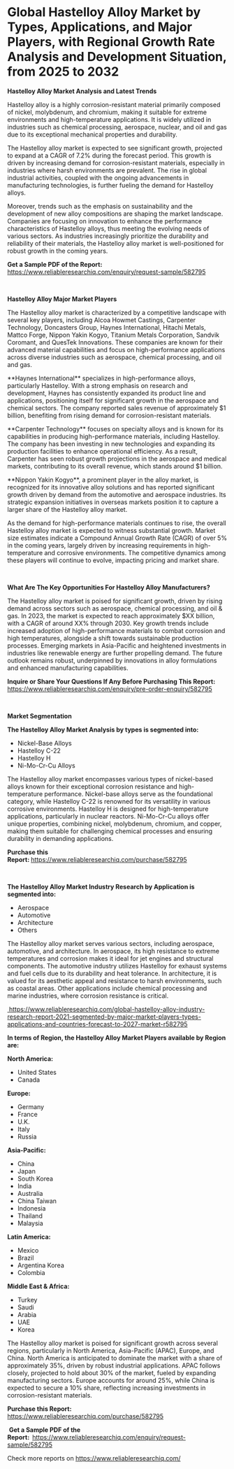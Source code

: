<p><h1>Global Hastelloy Alloy Market by Types, Applications, and Major Players, with Regional Growth Rate Analysis and Development Situation, from 2025 to 2032</h1></p><p><strong>Hastelloy Alloy Market Analysis and Latest Trends</strong></p>
<p><p>Hastelloy alloy is a highly corrosion-resistant material primarily composed of nickel, molybdenum, and chromium, making it suitable for extreme environments and high-temperature applications. It is widely utilized in industries such as chemical processing, aerospace, nuclear, and oil and gas due to its exceptional mechanical properties and durability.</p><p>The Hastelloy alloy market is expected to see significant growth, projected to expand at a CAGR of 7.2% during the forecast period. This growth is driven by increasing demand for corrosion-resistant materials, especially in industries where harsh environments are prevalent. The rise in global industrial activities, coupled with the ongoing advancements in manufacturing technologies, is further fueling the demand for Hastelloy alloys.</p><p>Moreover, trends such as the emphasis on sustainability and the development of new alloy compositions are shaping the market landscape. Companies are focusing on innovation to enhance the performance characteristics of Hastelloy alloys, thus meeting the evolving needs of various sectors. As industries increasingly prioritize the durability and reliability of their materials, the Hastelloy alloy market is well-positioned for robust growth in the coming years.</p></p>
<p><strong>Get a Sample PDF of the Report:&nbsp;</strong> <a href="https://www.reliableresearchiq.com/enquiry/request-sample/582795?utm_campaign=2336&utm_medium=2&utm_source=Github&utm_content=ia&utm_term=23032025&utm_id=hastelloy-alloy">https://www.reliableresearchiq.com/enquiry/request-sample/582795</a></p>
<p>&nbsp;</p>
<p><strong>Hastelloy Alloy Major Market Players</strong></p>
<p><p>The Hastelloy alloy market is characterized by a competitive landscape with several key players, including Alcoa Howmet Castings, Carpenter Technology, Doncasters Group, Haynes International, Hitachi Metals, Mattco Forge, Nippon Yakin Kogyo, Titanium Metals Corporation, Sandvik Coromant, and QuesTek Innovations. These companies are known for their advanced material capabilities and focus on high-performance applications across diverse industries such as aerospace, chemical processing, and oil and gas.</p><p>**Haynes International** specializes in high-performance alloys, particularly Hastelloy. With a strong emphasis on research and development, Haynes has consistently expanded its product line and applications, positioning itself for significant growth in the aerospace and chemical sectors. The company reported sales revenue of approximately $1 billion, benefiting from rising demand for corrosion-resistant materials.</p><p>**Carpenter Technology** focuses on specialty alloys and is known for its capabilities in producing high-performance materials, including Hastelloy. The company has been investing in new technologies and expanding its production facilities to enhance operational efficiency. As a result, Carpenter has seen robust growth projections in the aerospace and medical markets, contributing to its overall revenue, which stands around $1 billion.</p><p>**Nippon Yakin Kogyo**, a prominent player in the alloy market, is recognized for its innovative alloy solutions and has reported significant growth driven by demand from the automotive and aerospace industries. Its strategic expansion initiatives in overseas markets position it to capture a larger share of the Hastelloy alloy market.</p><p>As the demand for high-performance materials continues to rise, the overall Hastelloy alloy market is expected to witness substantial growth. Market size estimates indicate a Compound Annual Growth Rate (CAGR) of over 5% in the coming years, largely driven by increasing requirements in high-temperature and corrosive environments. The competitive dynamics among these players will continue to evolve, impacting pricing and market share.</p></p>
<p>&nbsp;</p>
<p><strong>What Are The Key Opportunities For Hastelloy Alloy Manufacturers?</strong></p>
<p><p>The Hastelloy alloy market is poised for significant growth, driven by rising demand across sectors such as aerospace, chemical processing, and oil & gas. In 2023, the market is expected to reach approximately $XX billion, with a CAGR of around XX% through 2030. Key growth trends include increased adoption of high-performance materials to combat corrosion and high temperatures, alongside a shift towards sustainable production processes. Emerging markets in Asia-Pacific and heightened investments in industries like renewable energy are further propelling demand. The future outlook remains robust, underpinned by innovations in alloy formulations and enhanced manufacturing capabilities.</p></p>
<p><strong>Inquire or Share Your Questions If Any Before Purchasing This Report:</strong> <a href="https://www.reliableresearchiq.com/enquiry/pre-order-enquiry/582795?utm_campaign=2336&utm_medium=2&utm_source=Github&utm_content=ia&utm_term=23032025&utm_id=hastelloy-alloy">https://www.reliableresearchiq.com/enquiry/pre-order-enquiry/582795</a></p>
<p>&nbsp;</p>
<p><strong>Market Segmentation</strong></p>
<p><strong>The Hastelloy Alloy Market Analysis by types is segmented into:</strong></p>
<p><ul><li>Nickel-Base Alloys</li><li>Hastelloy C-22</li><li>Hastelloy H</li><li>Ni-Mo-Cr-Cu Alloys</li></ul></p>
<p><p>The Hastelloy alloy market encompasses various types of nickel-based alloys known for their exceptional corrosion resistance and high-temperature performance. Nickel-base alloys serve as the foundational category, while Hastelloy C-22 is renowned for its versatility in various corrosive environments. Hastelloy H is designed for high-temperature applications, particularly in nuclear reactors. Ni-Mo-Cr-Cu alloys offer unique properties, combining nickel, molybdenum, chromium, and copper, making them suitable for challenging chemical processes and ensuring durability in demanding applications.</p></p>
<p><strong>Purchase this Report:&nbsp;</strong><a href="https://www.reliableresearchiq.com/purchase/582795?utm_campaign=2336&utm_medium=2&utm_source=Github&utm_content=ia&utm_term=23032025&utm_id=hastelloy-alloy">https://www.reliableresearchiq.com/purchase/582795</a></p>
<p>&nbsp;</p>
<p><strong>The Hastelloy Alloy Market Industry Research by Application is segmented into:</strong></p>
<p><ul><li>Aerospace</li><li>Automotive</li><li>Architecture</li><li>Others</li></ul></p>
<p><p>The Hastelloy alloy market serves various sectors, including aerospace, automotive, and architecture. In aerospace, its high resistance to extreme temperatures and corrosion makes it ideal for jet engines and structural components. The automotive industry utilizes Hastelloy for exhaust systems and fuel cells due to its durability and heat tolerance. In architecture, it is valued for its aesthetic appeal and resistance to harsh environments, such as coastal areas. Other applications include chemical processing and marine industries, where corrosion resistance is critical.</p></p>
<p><a href="https://www.reliableresearchiq.com/global-hastelloy-alloy-industry-research-report-2021-segmented-by-major-market-players-types-applications-and-countries-forecast-to-2027-market-r582795?utm_campaign=2336&utm_medium=2&utm_source=Github&utm_content=ia&utm_term=23032025&utm_id=hastelloy-alloy">&nbsp;https://www.reliableresearchiq.com/global-hastelloy-alloy-industry-research-report-2021-segmented-by-major-market-players-types-applications-and-countries-forecast-to-2027-market-r582795</a></p>
<p><strong>In terms of Region, the Hastelloy Alloy Market Players available by Region are:</strong></p>
<p>
    <p> <strong> North America: </strong>
        <ul>
            <li>United States</li>
            <li>Canada</li>
        </ul>
        </p> 
    <p> <strong> Europe: </strong>
        <ul>
            <li>Germany</li>
            <li>France</li>
            <li>U.K.</li>
            <li>Italy</li>
            <li>Russia</li>
        </ul>
        </p> 
    <p> <strong> Asia-Pacific: </strong>
        <ul>
            <li>China</li>
            <li>Japan</li>
            <li>South Korea</li>
            <li>India</li>
            <li>Australia</li>
            <li>China Taiwan</li>
            <li>Indonesia</li>
            <li>Thailand</li>
            <li>Malaysia</li>
        </ul>
        </p> 
    <p> <strong> Latin America: </strong>
        <ul>
            <li>Mexico</li>
            <li>Brazil</li>
            <li>Argentina Korea</li>
            <li>Colombia</li>
        </ul>
        </p> 
    <p> <strong> Middle East & Africa: </strong>
        <ul>
            <li>Turkey</li>
            <li>Saudi</li>
            <li>Arabia</li>
            <li>UAE</li>
            <li>Korea</li>
        </ul>
    </p>
    </p>
<p><p>The Hastelloy alloy market is poised for significant growth across several regions, particularly in North America, Asia-Pacific (APAC), Europe, and China. North America is anticipated to dominate the market with a share of approximately 35%, driven by robust industrial applications. APAC follows closely, projected to hold about 30% of the market, fueled by expanding manufacturing sectors. Europe accounts for around 25%, while China is expected to secure a 10% share, reflecting increasing investments in corrosion-resistant materials.</p></p>
<p><strong>Purchase this Report: </strong><a href="https://www.reliableresearchiq.com/purchase/582795?utm_campaign=2336&utm_medium=2&utm_source=Github&utm_content=ia&utm_term=23032025&utm_id=hastelloy-alloy">https://www.reliableresearchiq.com/purchase/582795</a></p>
<p>&nbsp;<strong>Get a Sample PDF of the Report:&nbsp;&nbsp;</strong><a href="https://www.reliableresearchiq.com/enquiry/request-sample/582795?utm_campaign=2336&utm_medium=2&utm_source=Github&utm_content=ia&utm_term=23032025&utm_id=hastelloy-alloy">https://www.reliableresearchiq.com/enquiry/request-sample/582795</a></p>
<p><strong></strong></p>
<p>Check more reports on <a href="https://www.reliableresearchiq.com/?utm_campaign=2336&utm_medium=2&utm_source=Github&utm_content=ia&utm_term=23032025&utm_id=hastelloy-alloy">https://www.reliableresearchiq.com/</a></p>